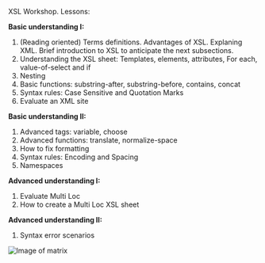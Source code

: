XSL Workshop.
Lessons:

**Basic understanding I:**

1.  (Reading oriented) Terms definitions. Advantages of XSL. Explaning XML. Brief introduction to XSL to anticipate the next subsections. 
2.	Understanding the XSL sheet: Templates, elements, attributes, For each, value-of-select and if	
3.	Nesting	
4.	Basic functions: substring-after, substring-before, contains, concat	
5.	Syntax rules: Case Sensitive and Quotation Marks	
6.	Evaluate an XML site	

**Basic understanding II:**

1.	Advanced tags: variable, choose	
2.	Advanced functions: translate, normalize-space	
3.	How to fix formatting	
4.	Syntax rules: Encoding and Spacing	
5.	Namespaces	

**Advanced understanding I:**

1.	Evaluate Multi Loc	
2.	How to create a Multi Loc XSL sheet	

**Advanced understanding II:**

1.	Syntax error scenarios	

 ![Image of matrix](http://orig14.deviantart.net/df8b/f/2010/111/6/1/enter_the_matrix_png_game_icon_by_kingreverant.png)
